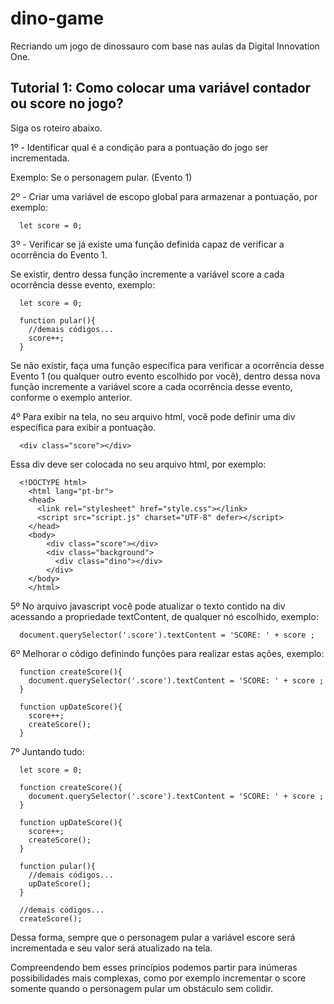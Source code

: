 # dino-game
Recriando um jogo de dinossauro com base nas aulas da Digital Innovation One.

## Tutorial 1: Como colocar uma variável contador ou score no jogo?
Siga os roteiro abaixo.


1º - Identificar qual é a condição para a pontuação do jogo ser incrementada.

Exemplo: Se o personagem pular. (Evento 1)



2º - Criar uma variável de escopo global para armazenar a pontuação, por exemplo:
```
  let score = 0;
```


3º - Verificar se já existe uma função definida capaz de verificar a ocorrência do Evento 1.

Se existir, dentro dessa função incremente a variável score a cada ocorrência desse evento, exemplo:
```
  let score = 0;

  function pular(){
    //demais códigos...
    score++;
  }
```    

Se não existir, faça uma função específica para verificar a ocorrência desse Evento 1 (ou qualquer outro evento escolhido por você), dentro dessa nova função incremente a variável score a cada ocorrência desse evento, conforme o exemplo anterior.



4º Para exibir na tela, no seu arquivo html, você pode definir uma div específica para exibir a pontuação.
```
  <div class="score"></div>
```

Essa div deve ser colocada no seu arquivo html, por exemplo:

```
  <!DOCTYPE html>
    <html lang="pt-br">
    <head>
      <link rel="stylesheet" href="style.css"></link>
      <script src="script.js" charset="UTF-8" defer></script>
    </head>
    <body>
        <div class="score"></div>
        <div class="background">
          <div class="dino"></div>
        </div>
    </body>
    </html>
```

5º No arquivo javascript você pode atualizar o texto contido na div acessando a propriedade textContent, de qualquer nó escolhido, exemplo:
```
  document.querySelector('.score').textContent = 'SCORE: ' + score ;
```


6º Melhorar o código definindo funções para realizar estas ações, exemplo:
```
  function createScore(){
    document.querySelector('.score').textContent = 'SCORE: ' + score ;
  }

  function upDateScore(){
    score++;	
    createScore();
  }
```


7º Juntando tudo:
```
  let score = 0;

  function createScore(){
    document.querySelector('.score').textContent = 'SCORE: ' + score ;
  }

  function upDateScore(){
    score++;	
    createScore();
  }

  function pular(){
    //demais códigos...
    upDateScore();
  }

  //demais códigos...
  createScore();
```

Dessa forma, sempre que o personagem pular a variável escore será incrementada e seu valor será atualizado na tela.



Compreendendo bem esses princípios podemos partir para inúmeras possibilidades mais complexas, como por exemplo incrementar o score somente quando o personagem pular um obstáculo sem colidir.
